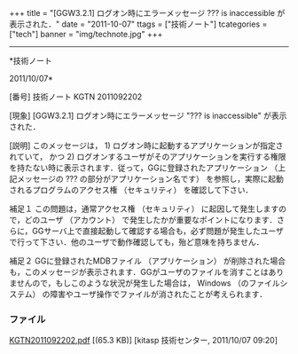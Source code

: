 ﻿+++
title = "[GGW3.2.1] ログオン時にエラーメッセージ ??? is inaccessible が表示された．"
date = "2011-10-07"
ttags = ["技術ノート"]
tcategories = ["tech"]
banner = "img/technote.jpg"
+++

-----------------------------------------------------------------------------------------------------------------------------

*技術ノート

2011/10/07*


[番号]
技術ノート KGTN 2011092202

[現象]
[GGW3.2.1] ログオン時にエラーメッセージ "??? is inaccessible"
が表示された．

[説明]
このメッセージは， 1)
ログオン時に起動するアプリケーションが指定されていて， かつ 2)
ログオンするユーザがそのアプリケーションを実行する権限を持たない時に表示されます．従って，GGに登録されたアプリケーション
（上記メッセージの ??? の部分がアプリケーション名です）
を参照し，実際に起動されるプログラムのアクセス権 （セキュリティ）
を確認して下さい．

補足１
この問題は，通常アクセス権 （セキュリティ）
に起因して発生しますので，どのユーザ （アカウント）
で発生したかが重要なポイントになります．さらに，GGサーバ上で直接起動して確認する場合も，必ず問題が発生したユーザで行って下さい．他のユーザで動作確認しても，殆ど意味を持ちません．

補足２
GGに登録されたMDBファイル （アプリケーション）
が削除された場合も，このメッセージが表示されます．GGがユーザのファイルを消すことはありませんので，もしこのような状況が発生した場合は，
Windows （のファイルシステム）
の障害やユーザ操作でファイルが消されたことが考えられます．


### ファイル





[KGTN2011092202.pdf](http://techreport.kitasp.net/attachments/download/638/KGTN2011092202.pdf)
 [(65.3 KB)] [kitasp 技術センター, 2011/10/07
09:20]

